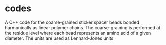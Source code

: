 # codes
A C++ code for the coarse-grained sticker spacer beads bonded harmonically as linear polymer chains. 
The coarse-graining is performed at the residue level where each bead represents 
an amino acid of a given diameter. 
The units are used as Lennard-Jones units 

